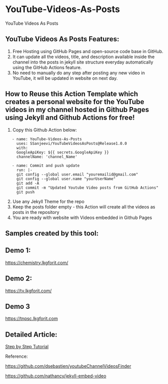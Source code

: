 
# YouTube-Videos-As-Posts
YouTube Videos As Posts

## YouTube Videos As Posts Features:
1. Free Hosting using GitHub Pages and open-source code base in GitHub.
2. It can update all the videos, title, and description available inside the channel into the posts in jekyll site structure everyday automatically using the GitHub Actions feature.
2. No need to manually do any step after posting any new video in YouTube, it will be updated in website on next day.

## How to Reuse this Action Template which creates a personal website for the YouTube videos in my channel hosted in Github Pages using Jekyll and Github Actions for free!

1. Copy this Github Action below:

```
   - name: YouTube-Videos-As-Posts
     uses: SSanjeevi/YouTubeVideosAsPosts@Release1.0.0
     with:
     GoogleApiKey: ${{ secrets.GoogleApiKey }}
     channelName: 'channel_Name'
     
   - name: Commit and push update
     run: |-
     git config --global user.email "youremailid@gmail.com"
     git config --global user.name "yourUserName"
     git add -A
     git commit -m "Updated Youtube Video posts from GitHub Actions"
     git push

``` 

2. Use any Jekyll Theme for the repo
3. Keep the posts folder empty - this Action will create all the videos as posts in the repository
4. You are ready with website with Videos embedded in Github Pages


## Samples created by this tool:

## Demo 1:
https://chemistry.lkgforit.com/

## Demo 2:
https://tv.lkgforit.com/

## Demo 3
https://tnpsc.lkgforit.com

## Detailed Article:
[Step by Step Tutorial](https://lkgforit.com/personal-youtube-channel-videos-website-hosted-in-github-pages-for-free-which-populates-content-by-itself)


Reference:

https://github.com/dsebastien/youtubeChannelVideosFinder

https://github.com/nathancy/jekyll-embed-video

